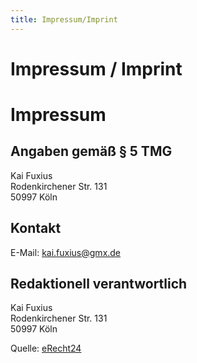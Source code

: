 ```yaml
---
title: Impressum/Imprint
---
```


# Impressum / Imprint

# Impressum

## Angaben gemäß § 5 TMG
Kai Fuxius  
Rodenkirchener Str. 131  
50997 Köln  

## Kontakt
E-Mail: kai.fuxius@gmx.de

## Redaktionell verantwortlich
Kai Fuxius  
Rodenkirchener Str. 131  
50997 Köln  

Quelle: [eRecht24](https://www.e-recht24.de/)